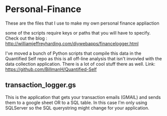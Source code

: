 # Personal-Finance
These are the files that I use to make my own personal finance appliaction

some of the scripts require keys or paths that you will have to specify. 
Check out the blog :
http://williamjeffreyharding.com/diywebapps/financelogger.html

I've moved a bunch of Python scripts that compile this data in the Quantified Self repo as this is all off-line analysis that isn't invovled with the data collection application. There is a lot of cool stuff there as well. 
Link: https://github.com/BillmanH/Quantified-Self

## transaction_logger.gs
This is the application that gets your transaction emails (GMAIL) and sends them to a google sheet OR to a SQL table. 
In this case I'm only using SQLServer so the SQL querystring might change for your application. 
